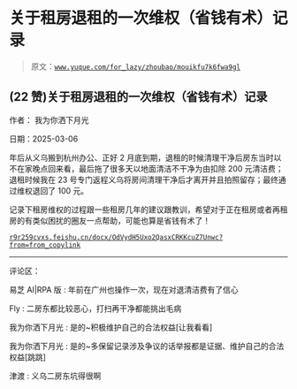 # 关于租房退租的一次维权（省钱有术）记录

> 原文：[`www.yuque.com/for_lazy/zhoubao/mouikfu7k6fwa9gl`](https://www.yuque.com/for_lazy/zhoubao/mouikfu7k6fwa9gl)

## (22 赞)关于租房退租的一次维权（省钱有术）记录

作者： 我为你洒下月光

日期：2025-03-06

年后从义乌搬到杭州办公、正好 2 月底到期，退租的时候清理干净后房东当时以不在家晚点回来看，最后拖了很多天以地面清洁不干净为由扣除 200 元清洁费；退租时候我在 23 号专门返程义乌将房间清理干净后才离开并且拍照留存；最终通过维权退回了 100 元。

记录下租房维权的过程跟一些租房几年的建议跟教训，希望对于正在租房或者再租房的有类似困扰的圈友一点帮助，可能也算是省钱有术了！

[`r9r259cvxs.feishu.cn/docx/OdVydH5Uxo2QasxCRKKcuZ7Unwc?from=from_copylink`](https://r9r259cvxs.feishu.cn/docx/OdVydH5Uxo2QasxCRKKcuZ7Unwc?from=from_copylink)

* * *

评论区：

易芝 AI|RPA 版 : 年前在广州也操作一次，现在对退清洁费有了信心

Fly : 二房东都比较恶心，打扫再干净都能挑出毛病

我为你洒下月光 : 是的~积极维护自己的合法权益[让我看看]

我为你洒下月光 : 是的~多保留记录涉及争议的话举报都是证据、维护自己的合法权益[跳跳]

津渡 : 义乌二房东坑得很啊
